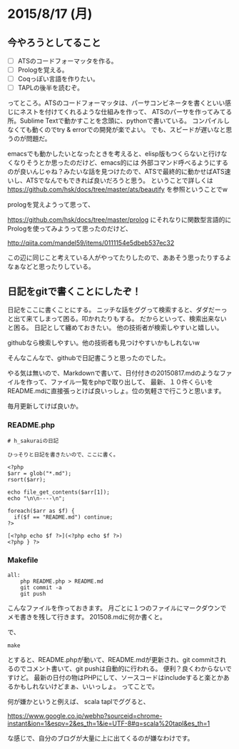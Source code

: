 # 2015/8/17 (月)

## 今やろうとしてること

- [ ] ATSのコードフォーマッタを作る。
- [ ] Prologを覚える。
- [ ] Coqっぽい言語を作りたい。
- [ ] TAPLの後半を読むぞ。

ってところ。ATSのコードフォーマッタは、パーサコンビネータを書くといい感じにネストを付けてくれるような仕組みを作って、
ATSのパーサを作ってみてる所。Sublime Textで動かすことを念頭に、pythonで書いている。
コンパイルしなくても動くのでtry & errorでの開発が楽でよい。
でも、スピードが遅いなと思うのが問題だ。

emacsでも動かしたいとなったときを考えると、elisp版もつくらないと行けなくなりそうとか思ったのだけど、emacs的には
外部コマンド呼べるようにするのが良いんじゃね？みたいな話を見つけたので、ATSで最終的に動かせばATS速いし、ATSでなんでもできれば良いだろうと思う。
ということで詳しくは https://github.com/hsk/docs/tree/master/ats/beautify を参照ということでw

prologを覚えようって思って、

https://github.com/hsk/docs/tree/master/prolog にそれなりに関数型言語的にPrologを使ってみようって思ったのだけど、

http://qiita.com/mandel59/items/0111154e5dbeb537ec32

この辺に同じこと考えている人がやってたりしたので、ああそう思ったりするよなぁなどと思ったりしている。


## 日記をgitで書くことにしたぞ！

日記をここに書くことにする。
ニッチな話をググって検索すると、ダダだーっと出て来てしまって困る。叩かれたりもする。
だからといって、検索出来ないと困る。
日記として纏めておきたい。
他の技術者が検索しやすいと嬉しい。

githubなら検索しやすい。他の技術者も見つけやすいかもしれないw

そんなこんなで、githubで日記書こうと思ったのでした。

やる気は無いので、Markdownで書いて、日付付きの20150817.mdのようなファイルを作って、ファイル一覧をphpで取り出して、
最新、１０件くらいをREADME.mdに直接張っとけば良いっしょ。位の気軽さで行こうと思います。

毎月更新してけば良いか。

### README.php

	# h_sakuraiの日記

	ひっそりと日記を書きたいので、ここに書く。

	<?php
	$arr = glob("*.md");
	rsort($arr);

	echo file_get_contents($arr[1]);
	echo "\n\n----\n";

	foreach($arr as $f) {
	  if($f == "README.md") continue;
	?>

	[<?php echo $f ?>](<?php echo $f ?>)
	<?php } ?>


### Makefile

	all:
		php README.php > README.md
		git commit -a
		git push

こんなファイルを作っておきます。
月ごとに１つのファイルにマークダウンでメモ書きを残して行きます。
201508.mdに何か書くと。

で、

	make

とすると、README.phpが動いて、README.mdが更新され、git commitされるのでコメント書いて、git pushは自動的に行われる。
便利？良くわからないですけど。
最新の日付の物はPHPにして、ソースコードはincludeすると楽とかあるかもしれないけどまぁ、いいっしょ。
ってことで。

何が嫌かというと例えば、 scala taplでググると、

https://www.google.co.jp/webhp?sourceid=chrome-instant&ion=1&espv=2&es_th=1&ie=UTF-8#q=scala%20tapl&es_th=1

な感じで、自分のブログが大量に上に出てくるのが嫌なわけです。

